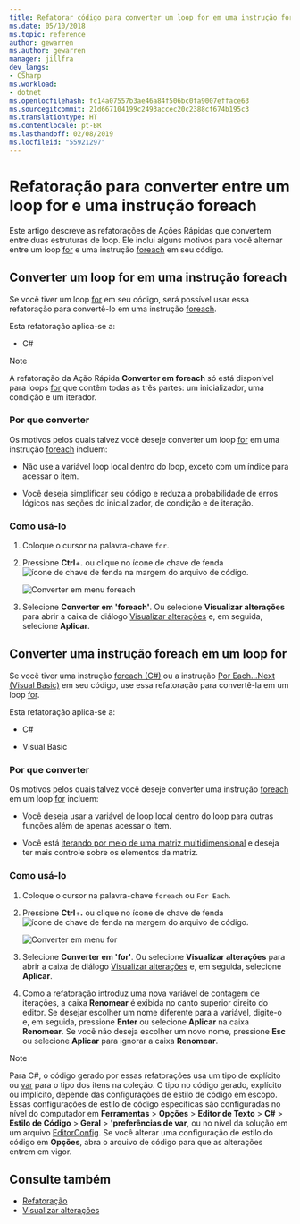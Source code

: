 ```yaml
---
title: Refatorar código para converter um loop for em uma instrução foreach
ms.date: 05/10/2018
ms.topic: reference
author: gewarren
ms.author: gewarren
manager: jillfra
dev_langs:
- CSharp
ms.workload:
- dotnet
ms.openlocfilehash: fc14a07557b3ae46a84f506bc0fa9007efface63
ms.sourcegitcommit: 21d667104199c2493accec20c2388cf674b195c3
ms.translationtype: HT
ms.contentlocale: pt-BR
ms.lasthandoff: 02/08/2019
ms.locfileid: "55921297"
---
```

# <a name="refactoring-to-convert-between-a-for-loop-and-a-foreach-statement"></a>Refatoração para converter entre um loop for e uma instrução foreach

Este artigo descreve as refatorações de Ações Rápidas que convertem entre duas estruturas de loop. Ele inclui alguns motivos para você alternar entre um loop [for](/dotnet/csharp/language-reference/keywords/for) e uma instrução [foreach](/dotnet/csharp/language-reference/keywords/foreach-in) em seu código.

## <a name="convert-a-for-loop-to-a-foreach-statement"></a>Converter um loop for em uma instrução foreach

Se você tiver um loop [for](/dotnet/csharp/language-reference/keywords/for) em seu código, será possível usar essa refatoração para convertê-lo em uma instrução [foreach](/dotnet/csharp/language-reference/keywords/foreach-in).

Esta refatoração aplica-se a:

- C#

> [!NOTE]
> A refatoração da Ação Rápida **Converter em foreach** só está disponível para loops [for](/dotnet/csharp/language-reference/keywords/for) que contêm todas as três partes: um inicializador, uma condição e um iterador.

### <a name="why-convert"></a>Por que converter

Os motivos pelos quais talvez você deseje converter um loop [for](/dotnet/csharp/language-reference/keywords/for) em uma instrução [foreach](/dotnet/csharp/language-reference/keywords/foreach-in) incluem:

- Não use a variável loop local dentro do loop, exceto com um índice para acessar o item.

- Você deseja simplificar seu código e reduza a probabilidade de erros lógicos nas seções do inicializador, de condição e de iteração.

### <a name="how-to-use-it"></a>Como usá-lo

1. Coloque o cursor na palavra-chave `for`.

1. Pressione **Ctrl**+**.** ou clique no ícone de chave de fenda ![ícone de chave de fenda](../media/screwdriver-icon.png) na margem do arquivo de código.

   ![Converter em menu foreach](media/convert-to-foreach.png)

1. Selecione **Converter em 'foreach'**. Ou selecione **Visualizar alterações** para abrir a caixa de diálogo [Visualizar alterações](../../ide/preview-changes.md) e, em seguida, selecione **Aplicar**.

## <a name="convert-a-foreach-statement-to-a-for-loop"></a>Converter uma instrução foreach em um loop for

Se você tiver uma instrução [foreach (C#)](/dotnet/csharp/language-reference/keywords/foreach-in) ou a instrução [Por Each...Next (Visual Basic)](/dotnet/csharp/language-reference/keywords/for) em seu código, use essa refatoração para convertê-la em um loop [for](/dotnet/visual-basic/language-reference/statements/for-each-next-statement).

Esta refatoração aplica-se a:

- C#

- Visual Basic

### <a name="why-convert"></a>Por que converter

Os motivos pelos quais talvez você deseje converter uma instrução [foreach](/dotnet/csharp/language-reference/keywords/foreach-in) em um loop [for](/dotnet/csharp/language-reference/keywords/for) incluem:

- Você deseja usar a variável de loop local dentro do loop para outras funções além de apenas acessar o item.

- Você está [iterando por meio de uma matriz multidimensional](/dotnet/csharp/programming-guide/arrays/using-foreach-with-arrays) e deseja ter mais controle sobre os elementos da matriz.

### <a name="how-to-use-it"></a>Como usá-lo

1. Coloque o cursor na palavra-chave `foreach` ou `For Each`.

1. Pressione **Ctrl**+**.** ou clique no ícone de chave de fenda ![ícone de chave de fenda](../media/screwdriver-icon.png) na margem do arquivo de código.

   ![Converter em menu for](media/convert-to-for.png)

1. Selecione **Converter em 'for'**. Ou selecione **Visualizar alterações** para abrir a caixa de diálogo [Visualizar alterações](../../ide/preview-changes.md) e, em seguida, selecione **Aplicar**.

1. Como a refatoração introduz uma nova variável de contagem de iterações, a caixa **Renomear** é exibida no canto superior direito do editor. Se desejar escolher um nome diferente para a variável, digite-o e, em seguida, pressione **Enter** ou selecione **Aplicar** na caixa **Renomear**. Se você não deseja escolher um novo nome, pressione **Esc** ou selecione **Aplicar** para ignorar a caixa **Renomear**.

> [!NOTE]
> Para C#, o código gerado por essas refatorações usa um tipo de explícito ou [var](/dotnet/csharp/language-reference/keywords/var) para o tipo dos itens na coleção. O tipo no código gerado, explícito ou implícito, depende das configurações de estilo de código em escopo. Essas configurações de estilo de código específicas são configuradas no nível do computador em **Ferramentas** > **Opções** > **Editor de Texto** > **C#** > **Estilo de Código** > **Geral** > **\'preferências de var**, ou no nível da solução em um arquivo [EditorConfig](../../ide/editorconfig-code-style-settings-reference.md#implicit-and-explicit-types). Se você alterar uma configuração de estilo do código em **Opções**, abra o arquivo de código para que as alterações entrem em vigor.

## <a name="see-also"></a>Consulte também

- [Refatoração](../refactoring-in-visual-studio.md)
- [Visualizar alterações](../../ide/preview-changes.md)